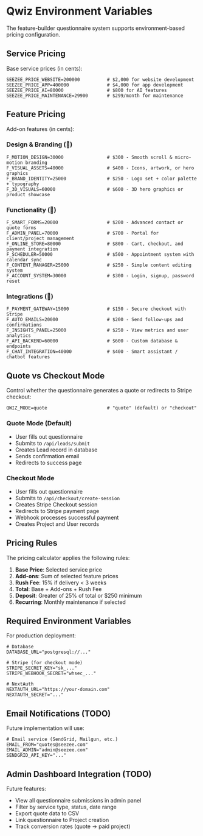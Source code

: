 # Qwiz Environment Variables

The feature-builder questionnaire system supports environment-based pricing configuration.

## Service Pricing

Base service prices (in cents):

```env
SEEZEE_PRICE_WEBSITE=200000          # $2,000 for website development
SEEZEE_PRICE_APP=400000              # $4,000 for app development
SEEZEE_PRICE_AI=80000                # $800 for AI features
SEEZEE_PRICE_MAINTENANCE=29900       # $299/month for maintenance
```

## Feature Pricing

Add-on features (in cents):

### Design & Branding (🎨)
```env
F_MOTION_DESIGN=30000                # $300 - Smooth scroll & micro-motion branding
F_VISUAL_ASSETS=40000                # $400 - Icons, artwork, or hero graphics
F_BRAND_IDENTITY=25000               # $250 - Logo set + color palette + typography
F_3D_VISUALS=60000                   # $600 - 3D hero graphics or product showcase
```

### Functionality (🧩)
```env
F_SMART_FORMS=20000                  # $200 - Advanced contact or quote forms
F_ADMIN_PANEL=70000                  # $700 - Portal for client/project management
F_ONLINE_STORE=80000                 # $800 - Cart, checkout, and payment integration
F_SCHEDULER=50000                    # $500 - Appointment system with calendar sync
F_CONTENT_MANAGER=25000              # $250 - Simple content editing system
F_ACCOUNT_SYSTEM=30000               # $300 - Login, signup, password reset
```

### Integrations (🔌)
```env
F_PAYMENT_GATEWAY=15000              # $150 - Secure checkout with Stripe
F_AUTO_EMAILS=20000                  # $200 - Send follow-ups and confirmations
F_INSIGHTS_PANEL=25000               # $250 - View metrics and user analytics
F_API_BACKEND=60000                  # $600 - Custom database & endpoints
F_CHAT_INTEGRATION=40000             # $400 - Smart assistant / chatbot features
```

## Quote vs Checkout Mode

Control whether the questionnaire generates a quote or redirects to Stripe checkout:

```env
QWIZ_MODE=quote                      # "quote" (default) or "checkout"
```

### Quote Mode (Default)
- User fills out questionnaire
- Submits to `/api/leads/submit`
- Creates Lead record in database
- Sends confirmation email
- Redirects to success page

### Checkout Mode
- User fills out questionnaire
- Submits to `/api/checkout/create-session`
- Creates Stripe Checkout session
- Redirects to Stripe payment page
- Webhook processes successful payment
- Creates Project and User records

## Pricing Rules

The pricing calculator applies the following rules:

1. **Base Price**: Selected service price
2. **Add-ons**: Sum of selected feature prices
3. **Rush Fee**: 15% if delivery < 3 weeks
4. **Total**: Base + Add-ons + Rush Fee
5. **Deposit**: Greater of 25% of total or $250 minimum
6. **Recurring**: Monthly maintenance if selected

## Required Environment Variables

For production deployment:

```env
# Database
DATABASE_URL="postgresql://..."

# Stripe (for checkout mode)
STRIPE_SECRET_KEY="sk_..."
STRIPE_WEBHOOK_SECRET="whsec_..."

# NextAuth
NEXTAUTH_URL="https://your-domain.com"
NEXTAUTH_SECRET="..."
```

## Email Notifications (TODO)

Future implementation will use:

```env
# Email service (SendGrid, Mailgun, etc.)
EMAIL_FROM="quotes@seezee.com"
EMAIL_ADMIN="admin@seezee.com"
SENDGRID_API_KEY="..."
```

## Admin Dashboard Integration (TODO)

Future features:
- View all questionnaire submissions in admin panel
- Filter by service type, status, date range
- Export quote data to CSV
- Link questionnaire to Project creation
- Track conversion rates (quote → paid project)
